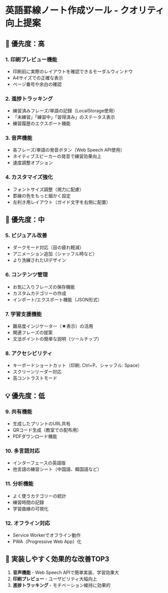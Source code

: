 # 英語罫線ノート作成ツール - クオリティ向上提案

## 🎯 優先度：高

### 1. **印刷プレビュー機能**
- 印刷前に実際のレイアウトを確認できるモーダルウィンドウ
- A4サイズでの正確な表示
- ページ番号や余白の確認

### 2. **進捗トラッキング**
- 練習済みフレーズ/単語の記録（LocalStorage使用）
- 「未練習」「練習中」「習得済み」のステータス表示
- 練習履歴のエクスポート機能

### 3. **音声機能**
- 各フレーズ/単語の発音ボタン（Web Speech API使用）
- ネイティブスピーカーの発音で練習効果向上
- 速度調整オプション

### 4. **カスタマイズ強化**
- フォントサイズ調整（視力に配慮）
- 罫線の色をもっと細かく設定
- 左利き用レイアウト（ガイド文字を右側に配置）

## 🎨 優先度：中

### 5. **ビジュアル改善**
- ダークモード対応（目の疲れ軽減）
- アニメーション追加（シャッフル時など）
- より洗練されたUIデザイン

### 6. **コンテンツ管理**
- お気に入りフレーズの保存機能
- カスタムカテゴリーの作成
- インポート/エクスポート機能（JSON形式）

### 7. **学習支援機能**
- 難易度インジケーター（★表示）の活用
- 関連フレーズの提案
- 文法ポイントの簡単な説明（ツールチップ）

### 8. **アクセシビリティ**
- キーボードショートカット（印刷: Ctrl+P、シャッフル: Space）
- スクリーンリーダー対応
- 高コントラストモード

## 💡 優先度：低

### 9. **共有機能**
- 生成したプリントのURL共有
- QRコード生成（教室での配布用）
- PDFダウンロード機能

### 10. **多言語対応**
- インターフェースの英語版
- 他言語の練習シート（中国語、韓国語など）

### 11. **分析機能**
- よく使うカテゴリーの統計
- 練習時間の記録
- 学習曲線の可視化

### 12. **オフライン対応**
- Service Workerでオフライン動作
- PWA（Progressive Web App）化

## 🚀 実装しやすく効果的な改善TOP3

1. **音声機能** - Web Speech APIで簡単実装、学習効果大
2. **印刷プレビュー** - ユーザビリティ大幅向上
3. **進捗トラッキング** - モチベーション維持に効果的